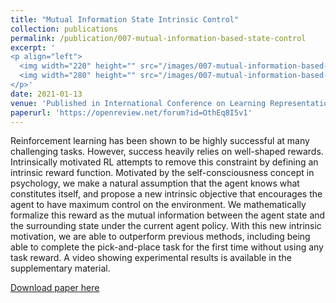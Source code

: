 ```yaml
---
title: "Mutual Information State Intrinsic Control"
collection: publications
permalink: /publication/007-mutual-information-based-state-control
excerpt: '
<p align="left">
  <img width="220" height="" src="/images/007-mutual-information-based-state-control.png">
  <img width="280" height="" src="/images/007-mutual-information-based-state-control.gif">
</p>'
date: 2021-01-13
venue: 'Published in International Conference on Learning Representations (ICLR) as <span style="color:red">spotlight</span> (top 5%)'
paperurl: 'https://openreview.net/forum?id=OthEq8I5v1'
---
```

Reinforcement learning has been shown to be highly successful at many challenging tasks. However, success heavily relies on well-shaped rewards. Intrinsically motivated RL attempts to remove this constraint by defining an intrinsic reward function. Motivated by the self-consciousness concept in psychology, we make a natural assumption that the agent knows what constitutes itself, and propose a new intrinsic objective that encourages the agent to have maximum control on the environment. We mathematically formalize this reward as the mutual information between the agent state and the surrounding state under the current agent policy. With this new intrinsic motivation, we are able to outperform previous methods, including being able to complete the pick-and-place task for the first time without using any task reward. A video showing experimental results is available in the supplementary material.

[Download paper here](https://openreview.net/forum?id=OthEq8I5v1)
